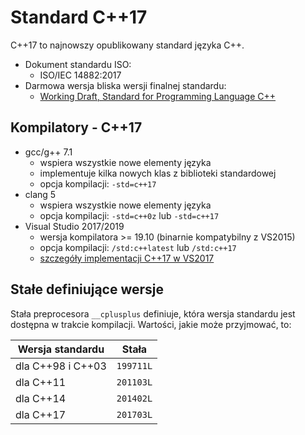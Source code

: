 Standard C++17
==============

C++17 to najnowszy opublikowany standard języka C++.

- Dokument standardu ISO:
  - ISO/IEC 14882:2017
- Darmowa wersja bliska wersji finalnej standardu:
  - [Working Draft, Standard for Programming Language C++](https://wg21.link/n4659)

Kompilatory - C++17
-------------------

- gcc/g++ 7.1
  - wspiera wszystkie nowe elementy języka
  - implementuje kilka nowych klas z biblioteki standardowej
  - opcja kompilacji: `-std=c++17`
- clang 5
  - wspiera wszystkie nowe elementy języka
  - opcja kompilacji: `-std=c++0z` lub `-std=c++17`
- Visual Studio 2017/2019
  - wersja kompilatora \>= 19.10 (binarnie kompatybilny z VS2015)
  - opcja kompilacji: `/std:c++latest` lub `/std:c++17`
  - [szczegóły implementacji C++17 w VS2017](https://blogs.msdn.microsoft.com/vcblog/2017/12/19/c17-progress-in-vs-2017-15-5-and-15-6/)

Stałe definiujące wersje
------------------------

Stała preprocesora `__cplusplus` definiuje, która wersja standardu jest dostępna w trakcie kompilacji. Wartości, jakie może przyjmować, to:

| Wersja standardu  | Stała     |
| ----------------- | --------- |
| dla C++98 i C++03 | `199711L` |
| dla C++11         | `201103L` |
| dla C++14         | `201402L` |
| dla C++17         | `201703L` |

